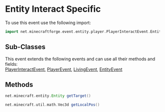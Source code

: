 # Entity Interact Specific

To use this event use the following import:
```groovy
import net.minecraftforge.event.entity.player.PlayerInteractEvent.EntityInteractSpecific
```

## Sub-Classes
This event extends the following events and can use all their methods and fields: <br>
[PlayerInteractEvent](player_interact_event.md), [PlayerEvent](../player_event/player_event.md), [LivingEvent](../living_event/living_event.md), [EntityEvent](../entity_event/entity_event.md)

## Methods
```groovy
net.minecraft.entity.Entity getTarget()
```

```groovy
net.minecraft.util.math.Vec3d getLocalPos()
```
